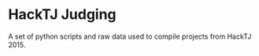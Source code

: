 HackTJ Judging
=============
A set of python scripts and raw data used to compile projects from HackTJ 2015.
